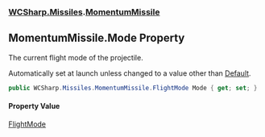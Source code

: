### [WCSharp.Missiles](WCSharp.Missiles.md 'WCSharp.Missiles').[MomentumMissile](WCSharp.Missiles.MomentumMissile.md 'WCSharp.Missiles.MomentumMissile')

## MomentumMissile.Mode Property

The current flight mode of the projectile.  
  
Automatically set at launch unless changed to a value other than [Default](WCSharp.Missiles.MomentumMissile.FlightMode.md#WCSharp.Missiles.MomentumMissile.FlightMode.Default 'WCSharp.Missiles.MomentumMissile.FlightMode.Default').

```csharp
public WCSharp.Missiles.MomentumMissile.FlightMode Mode { get; set; }
```

#### Property Value
[FlightMode](WCSharp.Missiles.MomentumMissile.FlightMode.md 'WCSharp.Missiles.MomentumMissile.FlightMode')
